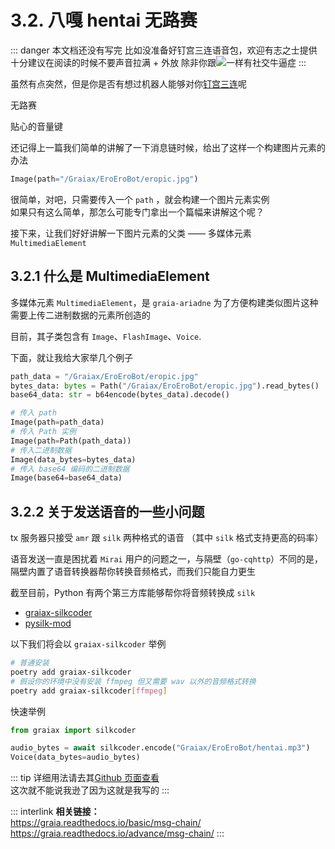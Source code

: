 # 3.2. 八嘎 hentai 无路赛

[>_<]: 因为不知道怎么样才能把script写在md里面，没办法只能用';'来硬生生把代码连起来了

<audio id="thtlb" src="/voices/4_太好听了8.mp3"></audio>

::: danger
本文档还没有写完  <Curtain type="danger">比如没准备好钉宫三连语音包，欢迎<RubyCurtain up="hentai xiong di" type="danger">有志之士</RubyCurtain>提供</Curtain>
十分建议在阅读的时候不要声音拉满 + 外放 <Curtain type="danger">除非你跟<MoreInfo words="唐可可"><img src="/images/tutorials/3_2_tkk.webp" onmouseover="document.getElementById('thtlb').currentTime = 0;document.getElementById('thtlb').play()" onmouseout="document.getElementById('thtlb').pause()"></MoreInfo>一样有社交牛逼症</Curtain>
:::

虽然有点突然，但是你是否有想过机器人能够对你[钉宫三连](https://zh.moegirl.org.cn/%E9%92%89%E5%AE%AB%E7%90%86%E6%83%A0)呢

<ChatPanel title="GraiaCommunity">
  <ChatMessage name="GraiaX" onright>无路赛</ChatMessage>
  <ChatMessage name="EroEroBot" :avatar="$withBase('/avatar/ero.webp')">
    <SimpleAudio audio="/voices/4_夏娜_无路赛_钉宫理惠.mp3"></SimpleAudio>
  </ChatMessage>
</ChatPanel>

贴心的音量键 <VolumeBar></VolumeBar>

还记得上一篇我们简单的讲解了一下消息链时候，给出了这样一个构建图片元素的办法

```python
Image(path="/Graiax/EroEroBot/eropic.jpg")
```

很简单，对吧，只需要传入一个 `path` ，就会构建一个图片元素实例  
如果只有这么简单，那怎么可能专门拿出一个篇幅来讲解这个呢？

接下来，让我们好好讲解一下图片元素的父类 —— 多媒体元素 `MultimediaElement`

## 3.2.1 什么是 MultimediaElement

多媒体元素 `MultimediaElement`，是 `graia-ariadne` 为了方便构建类似图片这种需要上传二进制数据的元素所创造的

目前，其子类包含有 `Image`、`FlashImage`、`Voice`.

下面，就让<RubyCurtain up="举例狂魔">我</RubyCurtain>给大家举几个例子

```python
path_data = "/Graiax/EroEroBot/eropic.jpg"
bytes_data: bytes = Path("/Graiax/EroEroBot/eropic.jpg").read_bytes()
base64_data: str = b64encode(bytes_data).decode()

# 传入 path
Image(path=path_data)
# 传入 Path 实例
Image(path=Path(path_data))
# 传入二进制数据
Image(data_bytes=bytes_data)
# 传入 base64 编码的二进制数据
Image(base64=base64_data)
```

## 3.2.2 关于发送语音的一些小问题

tx 服务器只接受 `amr` 跟 `silk` 两种格式的语音 （其中 `silk` 格式支持更高的码率）

语音发送一直是困扰着 `Mirai` 用户的问题之一，与隔壁（`go-cqhttp`）不同的是，隔壁内置了语音转换器帮你转换音频格式，而我们只能自力更生

截至目前，Python 有两个第三方库能够帮你将音频转换成 `silk`

- [graiax-silkcoder](https://pypi.org/project/graiax-silkcoder/)
- [pysilk-mod](https://pypi.org/project/pysilk-mod/)

以下我们将会以 `graiax-silkcoder` 举例

```bash
# 普通安装
poetry add graiax-silkcoder
# 假设你的环境中没有安装 ffmpeg 但又需要 wav 以外的音频格式转换
poetry add graiax-silkcoder[ffmpeg]
```

快速举例

```python
from graiax import silkcoder

audio_bytes = await silkcoder.encode("Graiax/EroEroBot/hentai.mp3")
Voice(data_bytes=audio_bytes)
```

::: tip
详细用法请去其[Github 页面查看](https://pypi.org/project/graiax-silkcoder/)  
这次就不能说我逊了因为<RubyCurtain up="我写的 $h!t Mountain" type="tip">这就是我写的</RubyCurtain>
:::

::: interlink
**相关链接：**  
<https://graia.readthedocs.io/basic/msg-chain/>  
<https://graia.readthedocs.io/advance/msg-chain/>
:::
